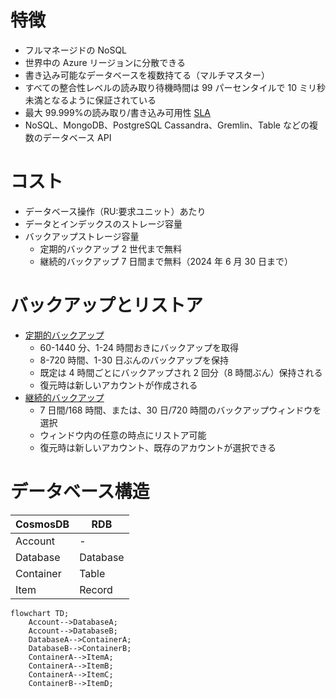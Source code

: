 # 特徴

- フルマネージドの NoSQL
- 世界中の Azure リージョンに分散できる
- 書き込み可能なデータベースを複数持てる（マルチマスター）
- すべての整合性レベルの読み取り待機時間は 99 パーセンタイルで 10 ミリ秒未満となるように保証されている
- 最大 99.999%の読み取り/書き込み可用性 [SLA](https://learn.microsoft.com/ja-jp/azure/cosmos-db/high-availability#slas)
- NoSQL、MongoDB、PostgreSQL Cassandra、Gremlin、Table などの複数のデータベース API

# コスト

- データベース操作（RU:要求ユニット）あたり
- データとインデックスのストレージ容量
- バックアップストレージ容量
  - 定期的バックアップ 2 世代まで無料
  - 継続的バックアップ 7 日間まで無料（2024 年 6 月 30 日まで）

# バックアップとリストア

- [定期的バックアップ](https://learn.microsoft.com/ja-jp/azure/cosmos-db/periodic-backup-restore-introduction)
  - 60-1440 分、1-24 時間おきにバックアップを取得
  - 8-720 時間、1-30 日ぶんのバックアップを保持
  - 既定は 4 時間ごとにバックアップされ 2 回分（8 時間ぶん）保持される
  - 復元時は新しいアカウントが作成される
- [継続的バックアップ](https://learn.microsoft.com/ja-jp/azure/cosmos-db/continuous-backup-restore-introduction)
  - 7 日間/168 時間、または、30 日/720 時間のバックアップウィンドウを選択
  - ウィンドウ内の任意の時点にリストア可能
  - 復元時は新しいアカウント、既存のアカウントが選択できる

# データベース構造

| CosmosDB  | RDB      |
| --------- | -------- |
| Account   | -        |
| Database  | Database |
| Container | Table    |
| Item      | Record   |

```mermaid
flowchart TD;
    Account-->DatabaseA;
    Account-->DatabaseB;
    DatabaseA-->ContainerA;
    DatabaseB-->ContainerB;
    ContainerA-->ItemA;
    ContainerA-->ItemB;
    ContainerA-->ItemC;
    ContainerB-->ItemD;
```
